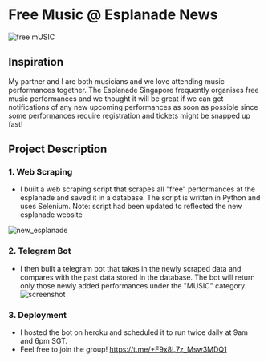 # Free Music @ Esplanade News
![free mUSIC](https://user-images.githubusercontent.com/53141849/173496469-5b5c920e-5ce0-4e1f-b38e-edcfa2b1f25f.png)

## Inspiration
My partner and I are both musicians and we love attending music performances together. The Esplanade Singapore frequently organises free music performances and we thought it will be great if we can get notifications of any new upcoming performances as soon as possible since some performances require registration and tickets might be snapped up fast!

## Project Description
### 1. Web Scraping
- I built a web scraping script that scrapes all "free" performances at the esplanade and saved it in a database. The script is written in Python and uses Selenium.
Note: script had been updated to reflected the new esplanade website

![new_esplanade](https://user-images.githubusercontent.com/53141849/178405333-513130db-6c8c-459d-9004-58380c9e7583.png)

### 2. Telegram Bot

- I then built a telegram bot that takes in the newly scraped data and compares with the past data stored in the database. The bot will return only those newly added performances under the "MUSIC" category.
![screenshot](https://user-images.githubusercontent.com/53141849/173495469-371306a9-5e49-4e02-bd89-0b483b2b404c.png)

### 3. Deployment
- I hosted the bot on heroku and scheduled it to run twice daily at 9am and 6pm SGT.
- Feel free to join the group! https://t.me/+F9x8L7z_Msw3MDQ1

